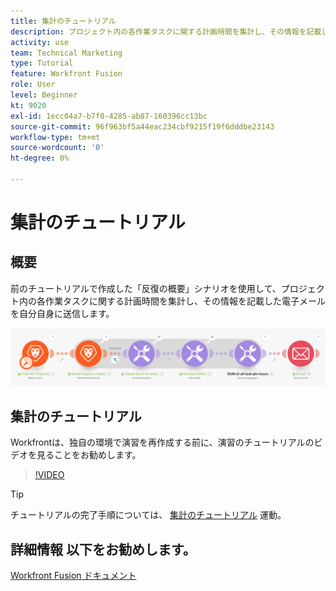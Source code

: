 ```yaml
---
title: 集計のチュートリアル
description: プロジェクト内の各作業タスクに関する計画時間を集計し、その情報を記載した電子メールを自分に送信する方法を説明します。 [!DNL Adobe Workfront Fusion].
activity: use
team: Technical Marketing
type: Tutorial
feature: Workfront Fusion
role: User
level: Beginner
kt: 9020
exl-id: 1ecc04a7-b7f0-4285-ab87-160396cc13bc
source-git-commit: 96f963bf5a44eac234cbf9215f19f6dddbe23143
workflow-type: tm+mt
source-wordcount: '0'
ht-degree: 0%

---
```


# 集計のチュートリアル

## 概要

前のチュートリアルで作成した「反復の概要」シナリオを使用して、プロジェクト内の各作業タスクに関する計画時間を集計し、その情報を記載した電子メールを自分自身に送信します。

![Fusion シナリオのイメージ](assets/iteration-and-aggregation-2.png)

## 集計のチュートリアル

Workfrontは、独自の環境で演習を再作成する前に、演習のチュートリアルのビデオを見ることをお勧めします。

>[!VIDEO](https://video.tv.adobe.com/v/335280/?quality=12)

>[!TIP]
>
>チュートリアルの完了手順については、 [集計のチュートリアル](https://experienceleague.adobe.com/docs/workfront-learn/tutorials-workfront/fusion/exercises/aggregation.html?lang=en) 運動。


## 詳細情報 以下をお勧めします。

[Workfront Fusion ドキュメント](https://experienceleague.adobe.com/docs/workfront/using/adobe-workfront-fusion/workfront-fusion-2.html?lang=en)
